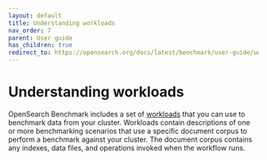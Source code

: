```yaml
---
layout: default
title: Understanding workloads
nav_order: 7
parent: User guide
has_children: true
redirect_to: https://opensearch.org/docs/latest/benchmark/user-guide/understanding-workloads/index/
---
```


# Understanding workloads

OpenSearch Benchmark includes a set of [workloads](https://github.com/opensearch-project/opensearch-benchmark-workloads) that you can use to benchmark data from your cluster. Workloads contain descriptions of one or more benchmarking scenarios that use a specific document corpus to perform a benchmark against your cluster. The document corpus contains any indexes, data files, and operations invoked when the workflow runs. 




